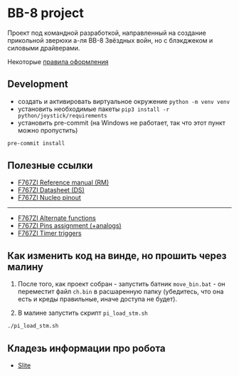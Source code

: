 # BB-8 project

Проект под командной разработкой, направленный на создание прикольной зверюхи a-ля BB-8 Звёздных войн, но с блэкджеком и силовыми драйверами. 

Некоторые [правила оформления](https://github.com/serykhelena/bb-8_project/blob/develop/controller_bb_8_driver/docs/dev_rules.md)

## Development 

* создать и активировать виртуальное окружение `python -m venv venv`
* установить необходимые пакеты `pip3 install -r python/joystick/requirements`
* установить pre-commit (на Windows не работает, так что этот пункт можно пропустить)
```bash
pre-commit install 
```

## Полезные ссылки

* [F767ZI Reference manual (RM)](http://www.st.com/content/ccc/resource/technical/document/reference_manual/group0/96/8b/0d/ec/16/22/43/71/DM00224583/files/DM00224583.pdf/jcr:content/translations/en.DM00224583.pdf)
* [F767ZI Datasheet (DS)](http://www.st.com/content/ccc/resource/technical/document/datasheet/group3/c5/37/9c/1d/a6/09/4e/1a/DM00273119/files/DM00273119.pdf/jcr:content/translations/en.DM00273119.pdf)
* [F767ZI Nucleo pinout](https://os.mbed.com/platforms/ST-Nucleo-F767ZI/)
---
* [F767ZI Alternate functions](http://www.st.com/content/ccc/resource/technical/document/datasheet/group3/c5/37/9c/1d/a6/09/4e/1a/DM00273119/files/DM00273119.pdf/jcr:content/translations/en.DM00273119.pdf#page=89)
* [F767ZI Pins assignment (+analogs)](http://www.st.com/content/ccc/resource/technical/document/datasheet/group3/c5/37/9c/1d/a6/09/4e/1a/DM00273119/files/DM00273119.pdf/jcr:content/translations/en.DM00273119.pdf#page=65)
* [F767ZI Timer triggers](http://www.st.com/content/ccc/resource/technical/document/reference_manual/group0/96/8b/0d/ec/16/22/43/71/DM00224583/files/DM00224583.pdf/jcr:content/translations/en.DM00224583.pdf#page=452)

## Как изменить код на винде, но прошить через малину 

1. После того, как проект собран - запустить батник `move_bin.bat` - он переместит файл `ch.bin` в расшаренную папку (убедитесь, что она есть и креды правильные, иначе доступа не будет).

2. В малине запустить скрипт `pi_load_stm.sh`

```bash
./pi_load_stm.sh 
``` 

## Кладезь информации про робота 

* [Slite](https://leti-acs-dep.slite.com/app/channels/lDx08uK0Zx)
